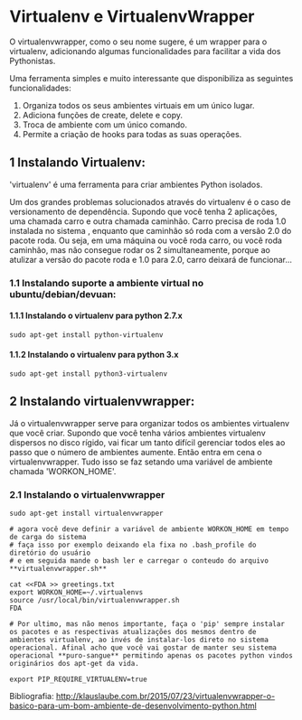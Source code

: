 # Virtualenv e VirtualenvWrapper

O virtualenvwrapper, como o seu nome sugere, é um wrapper para o virtualenv, adicionando algumas funcionalidades para facilitar a vida dos Pythonistas.

Uma ferramenta simples e muito interessante que disponibiliza as seguintes funcionalidades:

1. Organiza todos os seus ambientes virtuais em um único lugar.
2. Adiciona funções de create, delete e copy.
3. Troca de ambiente com um único comando.
4. Permite a criação de hooks para todas as suas operações.

## 1 Instalando Virtualenv:
'virtualenv' é uma ferramenta para criar ambientes Python isolados. 

Um dos grandes problemas solucionados através do virtualenv é o caso de versionamento de dependência. Supondo que você tenha 2 aplicações, uma chamada carro e outra chamada caminhão. Carro precisa de roda 1.0 instalada no sistema , enquanto que caminhão só roda com a versão 2.0 do pacote roda. Ou seja, em uma máquina ou você roda carro, ou você roda caminhão, mas não consegue rodar os 2 simultaneamente, porque ao atulizar a versão do pacote roda e 1.0 para 2.0, carro deixará de funcionar...


### 1.1 Instalando suporte a ambiente virtual no ubuntu/debian/devuan:
#### 1.1.1 Instalando o virtualenv para python 2.7.x
```{bash virtualenv2, echo=FALSE}
sudo apt-get install python-virtualenv
```
#### 1.1.2 Instalando o virtualenv para python 3.x
```{bash virtualenv3, echo=FALSE}
sudo apt-get install python3-virtualenv
```
## 2 Instalando virtualenvwrapper:
Já o virtualenvwrapper serve para organizar todos os ambientes virtualenv que você criar. Supondo que você tenha vários ambientes virtualenv dispersos no disco rígido, vai ficar um tanto difícil gerenciar todos eles ao passo que o número de ambientes aumente. Então entra em cena o virtualenvwrapper. Tudo isso se faz setando uma variável de ambiente chamada 'WORKON_HOME'.
### 2.1 Instalando o virtualenvwrapper

```{bash virtualenvwrapper, echo=FALSE}
sudo apt-get install virtualenvwrapper

# agora você deve definir a variável de ambiente WORKON_HOME em tempo de carga do sistema
# faça isso por exemplo deixando ela fixa no .bash_profile do diretório do usuário
# e em seguida mande o bash ler e carregar o conteudo do arquivo **virtualenvwrapper.sh**

cat <<FDA >> greetings.txt
export WORKON_HOME=~/.virtualenvs
source /usr/local/bin/virtualenvwrapper.sh
FDA

# Por ultimo, mas não menos importante, faça o 'pip' sempre instalar os pacotes e as respectivas atualizações dos mesmos dentro de ambientes virtualenv, ao invés de instalar-los direto no sistema operacional. Afinal acho que você vai gostar de manter seu sistema operacional **puro-sangue** permitindo apenas os pacotes python vindos originários dos apt-get da vida.

export PIP_REQUIRE_VIRTUALENV=true 

```


Bibliografia:
http://klauslaube.com.br/2015/07/23/virtualenvwrapper-o-basico-para-um-bom-ambiente-de-desenvolvimento-python.html
